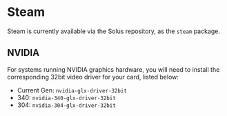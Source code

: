 # Steam

Steam is currently available via the Solus repository, as the `steam` package.

## NVIDIA

For systems running NVIDIA graphics hardware, you will need to install the corresponding 32bit video driver for your card, listed below:

- Current Gen: `nvidia-glx-driver-32bit`
- 340: `nvidia-340-glx-driver-32bit`
- 304: `nvidia-304-glx-driver-32bit`